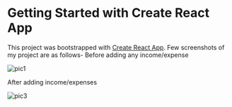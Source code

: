 # Getting Started with Create React App

This project was bootstrapped with [Create React App](https://github.com/facebook/create-react-app).
Few screenshots of my project are as follows-
Before adding any income/expense

![pic1](https://user-images.githubusercontent.com/101787864/198678513-ae4ec7ce-5124-4d4c-b51f-2f024c17e6e9.jpg)

After adding income/expenses

![pic3](https://user-images.githubusercontent.com/101787864/198678828-97a8066c-7d6b-46d7-95a2-e5ba4d7773aa.jpg)

